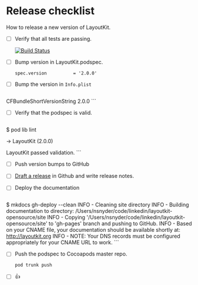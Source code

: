 # Release checklist

How to release a new version of LayoutKit.

- [ ] Verify that all tests are passing.

    [![Build Status](https://travis-ci.org/linkedin/LayoutKit.svg?branch=master)](https://travis-ci.org/linkedin/LayoutKit)

- [ ] Bump version in LayoutKit.podspec.

    `spec.version          = '2.0.0'`

- [ ] Bump the version in `Info.plist`

    ```
<key>CFBundleShortVersionString</key>
<string>2.0.0</string>
    ```
    
- [ ] Verify that the podspec is valid.

    ```
$ pod lib lint

 -> LayoutKit (2.0.0)

LayoutKit passed validation.
    ```

- [ ] Push version bumps to GitHub
- [ ] [Draft a release](https://github.com/linkedin/LayoutKit/releases) in Github and write release notes.
- [ ] Deploy the documentation

    ```bash
$ mkdocs gh-deploy --clean
INFO    -  Cleaning site directory 
INFO    -  Building documentation to directory: /Users/nsnyder/code/linkedin/layoutkit-opensource/site 
INFO    -  Copying '/Users/nsnyder/code/linkedin/layoutkit-opensource/site' to 'gh-pages' branch and pushing to GitHub. 
INFO    -  Based on your CNAME file, your documentation should be available shortly at: http://layoutkit.org 
INFO    -  NOTE: Your DNS records must be configured appropriately for your CNAME URL to work. 
    ```
    
- [ ] Push the podspec to Cocoapods master repo.
    
    `pod trunk push`

- [ ] 👍
